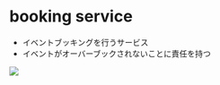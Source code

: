 # booking service
* イベントブッキングを行うサービス
* イベントがオーバーブックされないことに責任を持つ

![](/Users/yasuakishibata/Google_Drive/Referenced_by_markdown/kkdjgglsdfj.png)
